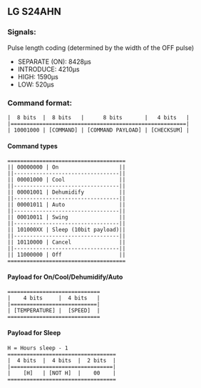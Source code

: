 ## LG S24AHN

### Signals:
Pulse length coding (determined by the width of the OFF pulse)

* SEPARATE (ON): 8428µs
* INTRODUCE: 4210µs
* HIGH: 1590µs
* LOW: 520µs


### Command format:
```text
|  8 bits  |  8 bits   |      8 bits       |   4 bits   |
|=======================================================|
| 10001000 | [COMMAND] | [COMMAND PAYLOAD] | [CHECKSUM] |
```

#### Command types
```text
=====================================
|| 00000000 | On                   ||
||---------------------------------||
|| 00001000 | Cool                 ||
||---------------------------------||
|| 00001001 | Dehumidify           ||
||---------------------------------||
|| 00001011 | Auto                 ||
||---------------------------------||
|| 00010011 | Swing                ||
||---------------------------------||
|| 101000XX | Sleep (10bit payload)||
||---------------------------------||
|| 10110000 | Cancel               ||
||---------------------------------||
|| 11000000 | Off                  ||
=====================================
```

#### Payload for On/Cool/Dehumidify/Auto
```text
=============================
|    4 bits     |  4 bits   |
|===========================|
| [TEMPERATURE] |  [SPEED]  |
=============================
```

#### Payload for Sleep
```text
H = Hours sleep - 1
==================================
|  4 bits  |  4 bits  |  2 bits  |   
|================================|
|    [H]   | [NOT H]  |    00    |
==================================
```
